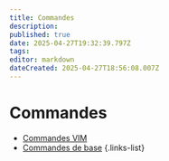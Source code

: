 ```yaml
---
title: Commandes
description: 
published: true
date: 2025-04-27T19:32:39.797Z
tags: 
editor: markdown
dateCreated: 2025-04-27T18:56:08.007Z
---
```


# Commandes

- [Commandes VIM](/Administration-Linux/Commandes/Commandes_VIM)
- [Commandes de base](/Administration-Linux/Commandes/Commandes_base)
{.links-list}